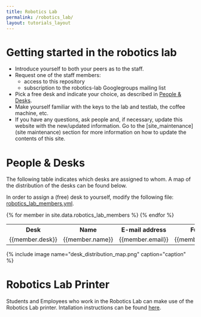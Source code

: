 ```yaml
---
title: Robotics Lab
permalink: /robotics_lab/
layout: tutorials_layout
---
```

# Getting started in the robotics lab
- Introduce yourself to both your peers as to the staff.
- Request one of the staff members:
    - access to this repository
    - subscription to the robotics-lab Googlegroups mailing list
- Pick a free desk and indicate your choice, as described in [People & Desks](#people--desks).
- Make yourself familiar with the keys to the lab and testlab, the coffee machine, etc. 
- If you have any questions, ask people and, if necessary, update this website with the new/updated information. Go to the [site_maintenance](site maintenance) section for more information on how to update the contents of this site.

# People & Desks

The following table indicates which desks are assigned to whom. A map of the distribution of the desks can be found below.

In order to assign a (free) desk to yourself, modify the following file: [robotics_lab_members.yml](https://github.com/robotics-tue/robotics-tue.github.io/blob/master/_data/robotics_lab_members.yml).

<table style="table">
    <tr>
        <th>Desk</th>
        <th>Name</th>
        <th>E-mail address</th>
        <th>Function</th>
        <th>Project</th>
    </tr>
    {% for member in site.data.robotics_lab_members %}
    <tr>
        <td>{{member.desk}}</td>
        <td>{{member.name}}</td>
        <td>{{member.email}}</td>
        <td>{{member.function}}</td>
        <td>{{member.project}}</td>
    </tr>
    {% endfor %}
</table>

{% include image name="desk_distribution_map.png" caption="caption" %}

# Robotics Lab Printer
Students and Employees who work in the Robotics Lab can make use of the Robotics Lab printer. Intallation instructions can be found [here](/tutorials/printer).

